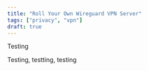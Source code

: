 ```yaml
---
title: "Roll Your Own Wireguard VPN Server"
tags: ["privacy", "vpn"]
draft: true
---
```


Testing

<!--more-->

Testing, testting, testing
